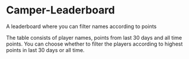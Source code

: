 # Camper-Leaderboard
A leaderboard where you can filter names according to points

The table consists of player names, points from last 30 days and all time points. You can choose whether to filter the players 
according to highest points in last 30 days or all time.
